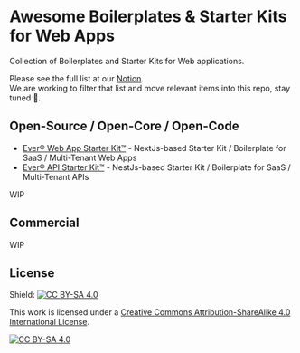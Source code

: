 # Awesome Boilerplates & Starter Kits for Web Apps

Collection of Boilerplates and Starter Kits for Web applications.

Please see the full list at our [Notion](https://everco.notion.site/SaaS-Boilerplates-Starters-ffc28e0ef04f4d01a7850bcac83d264e).  
We are working to filter that list and move relevant items into this repo, stay tuned 🚀.

## Open-Source / Open-Core / Open-Code 

* [Ever® Web App Starter Kit™](https://github.com/ever-co/ever-webapp-starter-kit) - NextJs-based Starter Kit / Boilerplate for SaaS / Multi-Tenant Web Apps
* [Ever® API Starter Kit™](https://github.com/ever-co/ever-api-starter-kit) - NestJs-based Starter Kit / Boilerplate for SaaS / Multi-Tenant APIs

WIP

## Commercial

WIP

## License

Shield: [![CC BY-SA 4.0][cc-by-sa-shield]][cc-by-sa]

This work is licensed under a
[Creative Commons Attribution-ShareAlike 4.0 International License][cc-by-sa].

[![CC BY-SA 4.0][cc-by-sa-image]][cc-by-sa]

[cc-by-sa]: http://creativecommons.org/licenses/by-sa/4.0/
[cc-by-sa-image]: https://licensebuttons.net/l/by-sa/4.0/88x31.png
[cc-by-sa-shield]: https://img.shields.io/badge/License-CC%20BY--SA%204.0-lightgrey.svg
